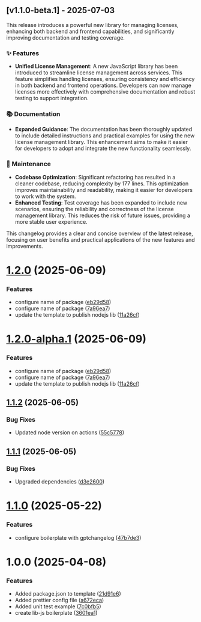 ## [v1.1.0-beta.1] - 2025-07-03

This release introduces a powerful new library for managing licenses, enhancing both backend and frontend capabilities, and significantly improving documentation and testing coverage.

### ✨ Features  
- **Unified License Management**: A new JavaScript library has been introduced to streamline license management across services. This feature simplifies handling licenses, ensuring consistency and efficiency in both backend and frontend operations. Developers can now manage licenses more effectively with comprehensive documentation and robust testing to support integration.

### 📚 Documentation
- **Expanded Guidance**: The documentation has been thoroughly updated to include detailed instructions and practical examples for using the new license management library. This enhancement aims to make it easier for developers to adopt and integrate the new functionality seamlessly.

### 🔧 Maintenance
- **Codebase Optimization**: Significant refactoring has resulted in a cleaner codebase, reducing complexity by 177 lines. This optimization improves maintainability and readability, making it easier for developers to work with the system.
- **Enhanced Testing**: Test coverage has been expanded to include new scenarios, ensuring the reliability and correctness of the license management library. This reduces the risk of future issues, providing a more stable user experience.

This changelog provides a clear and concise overview of the latest release, focusing on user benefits and practical applications of the new features and improvements.

# [1.2.0](https://github.com/LerianStudio/lib-js-boilerplate/compare/v1.1.2...v1.2.0) (2025-06-09)


### Features

* configure name of package ([eb29d58](https://github.com/LerianStudio/lib-js-boilerplate/commit/eb29d5810714679144dc12ee5a4729976410c020))
* configure name of package ([7a96ea7](https://github.com/LerianStudio/lib-js-boilerplate/commit/7a96ea7c42041f2f43b85ba5ba31ba581628cb18))
* update the template to publish nodejs lib ([11a26cf](https://github.com/LerianStudio/lib-js-boilerplate/commit/11a26cf7bfad79b980a350bc29f802d99a9440d3))

# [1.2.0-alpha.1](https://github.com/LerianStudio/lib-js-boilerplate/compare/v1.1.2...v1.2.0-alpha.1) (2025-06-09)


### Features

* configure name of package ([eb29d58](https://github.com/LerianStudio/lib-js-boilerplate/commit/eb29d5810714679144dc12ee5a4729976410c020))
* configure name of package ([7a96ea7](https://github.com/LerianStudio/lib-js-boilerplate/commit/7a96ea7c42041f2f43b85ba5ba31ba581628cb18))
* update the template to publish nodejs lib ([11a26cf](https://github.com/LerianStudio/lib-js-boilerplate/commit/11a26cf7bfad79b980a350bc29f802d99a9440d3))

## [1.1.2](https://github.com/LerianStudio/lib-js-boilerplate/compare/v1.1.1...v1.1.2) (2025-06-05)


### Bug Fixes

* Updated node version on actions ([55c5778](https://github.com/LerianStudio/lib-js-boilerplate/commit/55c577815cc2c6d0530cbf31391e6cb0f0078eef))

## [1.1.1](https://github.com/LerianStudio/lib-js-boilerplate/compare/v1.1.0...v1.1.1) (2025-06-05)


### Bug Fixes

* Upgraded dependencies ([d3e2600](https://github.com/LerianStudio/lib-js-boilerplate/commit/d3e2600d89f0bebbd704325d880f4a5b9e03755a))

# [1.1.0](https://github.com/LerianStudio/lib-js-boilerplate/compare/v1.0.0...v1.1.0) (2025-05-22)


### Features

* configure boilerplate with gptchangelog ([47b7de3](https://github.com/LerianStudio/lib-js-boilerplate/commit/47b7de3140cc1eed2444360582f0b9b968a2299a))

# 1.0.0 (2025-04-08)


### Features

* Added package.json to template ([21d91e6](https://github.com/LerianStudio/lib-js-boilerplate/commit/21d91e601929a7b998f772d2a5c10b052d113acc))
* Added prettier config file ([a672eca](https://github.com/LerianStudio/lib-js-boilerplate/commit/a672eca73b6b10125c26cc3cf084c7249f758930))
* Added unit test example ([7c0bfb5](https://github.com/LerianStudio/lib-js-boilerplate/commit/7c0bfb524b929e6af58da9d4fa03ed08ceb201c8))
* create lib-js boilerplate ([3601ea1](https://github.com/LerianStudio/lib-js-boilerplate/commit/3601ea1944a8a3542c29c31e8f3aaa32094b6173))
